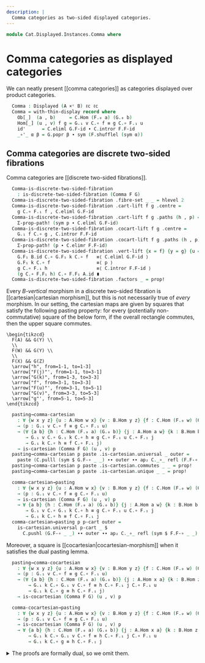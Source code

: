 ```yaml
---
description: |
  Comma categories as two-sided displayed categories.
---
```

<!--
```agda
open import Cat.Displayed.TwoSided.Discrete
open import Cat.Displayed.Cocartesian
open import Cat.Displayed.Cartesian
open import Cat.Instances.Product
open import Cat.Displayed.Base
open import Cat.Prelude

import Cat.Functor.Reasoning
import Cat.Reasoning
```
-->
```agda
module Cat.Displayed.Instances.Comma where
```

# Comma categories as displayed categories

We can neatly present [[comma categories]] as categories displayed over
product categories.

<!--
```agda
module _
  {oa ℓa ob ℓb oc ℓc}
  {A : Precategory oa ℓa}
  {B : Precategory ob ℓb}
  {C : Precategory oc ℓc}
  (F : Functor A C)
  (G : Functor B C)
  where
  private
    module A = Cat.Reasoning A
    module B = Cat.Reasoning B
    module C = Cat.Reasoning C
    module F = Cat.Functor.Reasoning F
    module G = Cat.Functor.Reasoning G

  open Displayed
```
-->

```agda
  Comma : Displayed (A ×ᶜ B) ℓc ℓc
  Comma = with-thin-display record where
    Ob[_]  (a , b)     = C.Hom (F.₀ a) (G.₀ b)
    Hom[_] (u , v) f g = G.₁ v C.∘ f ≡ g C.∘ F.₁ u
    id'      = C.eliml G.F-id ∙ C.intror F.F-id
    _∘'_ α β = G.popr β ∙ sym (F.shufflel (sym α))
```

## Comma categories are discrete two-sided fibrations

<!--
```agda
module _
  {oa ℓa ob ℓb oc ℓc}
  {A : Precategory oa ℓa}
  {B : Precategory ob ℓb}
  {C : Precategory oc ℓc}
  {F : Functor A C}
  {G : Functor B C}
  where
  private
    module A = Cat.Reasoning A
    module B = Cat.Reasoning B
    module C = Cat.Reasoning C
    module F = Cat.Functor.Reasoning F
    module G = Cat.Functor.Reasoning G

  open is-discrete-two-sided-fibration
  open Displayed
```
-->

Comma categories are [[discrete two-sided fibrations]].

```agda
  Comma-is-discrete-two-sided-fibration
    : is-discrete-two-sided-fibration (Comma F G)
  Comma-is-discrete-two-sided-fibration .fibre-set _ _ = hlevel 2
  Comma-is-discrete-two-sided-fibration .cart-lift f g .centre =
    g C.∘ F.₁ f , C.eliml G.F-id
  Comma-is-discrete-two-sided-fibration .cart-lift f g .paths (h , p) =
    Σ-prop-path! (sym p ∙ C.eliml G.F-id)
  Comma-is-discrete-two-sided-fibration .cocart-lift f g .centre =
    G.₁ f C.∘ g , C.intror F.F-id
  Comma-is-discrete-two-sided-fibration .cocart-lift f g .paths (h , p) =
    Σ-prop-path! (p ∙ C.elimr F.F-id)
  Comma-is-discrete-two-sided-fibration .vert-lift {x = f} {y = g} {u = h} {v = k} p =
    G.F₁ B.id C.∘ G.F₁ k C.∘ f   ≡⟨ C.eliml G.F-id ⟩
    G.F₁ k C.∘ f                 ≡⟨ p ⟩
    g C.∘ F.₁ h                  ≡⟨ C.intror F.F-id ⟩
    (g C.∘ F.F₁ h) C.∘ F.F₁ A.id ∎
  Comma-is-discrete-two-sided-fibration .factors _ = prop!
```

Every *$B$-vertical* morphism in a discrete two-sided fibration is
[[cartesian|cartesian morphism]], but this is not necessarily true of
*every* morphism. In our setting, the cartesian maps are given by
squares that satisfy the following pasting property: for every
(potentially non-commutative) square of the below form, if the overall
rectangle commutes, then the upper square commutes.

~~~{.quiver}
\begin{tikzcd}
  F(A) && G(Y) \\
  \\
  F(W) && G(Y) \\
  \\
  F(X) && G(Z)
  \arrow["h", from=1-1, to=1-3]
  \arrow["F(j)"', from=1-1, to=3-1]
  \arrow["G(k)", from=1-3, to=3-3]
  \arrow["f", from=3-1, to=3-3]
  \arrow["F(u)"', from=3-1, to=5-1]
  \arrow["G(v)", from=3-3, to=5-3]
  \arrow["g"', from=5-1, to=5-3]
\end{tikzcd}
~~~

```agda
  pasting→comma-cartesian
    : ∀ {w x y z} {u : A.Hom w x} {v : B.Hom y z} {f : C.Hom (F.₀ w) (G.₀ y)} {g : C.Hom (F.₀ x) (G.₀ z)}
    → (p : G.₁ v C.∘ f ≡ g C.∘ F.₁ u)
    → (∀ {a b} {h : C.Hom (F.₀ a) (G.₀ b)} {j : A.Hom a w} {k : B.Hom b y}
       → G.₁ v C.∘ G.₁ k C.∘ h ≡ g C.∘ F.₁ u C.∘ F.₁ j
       → G.₁ k C.∘ h ≡ f C.∘ F.₁ j)
    → is-cartesian (Comma F G) (u , v) p
  pasting→comma-cartesian p paste .is-cartesian.universal _ outer =
    paste (C.pulll (sym $ G.F-∘ _ _) ∙∙ outer ∙∙ ap₂ C._∘_ refl (F.F-∘ _ _))
  pasting→comma-cartesian p paste .is-cartesian.commutes _ _ = prop!
  pasting→comma-cartesian p paste .is-cartesian.unique _ _ = prop!

  comma-cartesian→pasting
    : ∀ {w x y z} {u : A.Hom w x} {v : B.Hom y z} {f : C.Hom (F.₀ w) (G.₀ y)} {g : C.Hom (F.₀ x) (G.₀ z)}
    → (p : G.₁ v C.∘ f ≡ g C.∘ F.₁ u)
    → is-cartesian (Comma F G) (u , v) p
    → ∀ {a b} {h : C.Hom (F.₀ a) (G.₀ b)} {j : A.Hom a w} {k : B.Hom b y}
       → G.₁ v C.∘ G.₁ k C.∘ h ≡ g C.∘ F.₁ u C.∘ F.₁ j
       → G.₁ k C.∘ h ≡ f C.∘ F.₁ j
  comma-cartesian→pasting p p-cart outer =
    is-cartesian.universal p-cart _ $
      C.pushl (G.F-∘ _ _) ∙∙ outer ∙∙ ap₂ C._∘_ refl (sym $ F.F-∘ _ _)
```

Moreover, a square is [[cocartesian|cocartesian-morphism]] when it satisfies
the dual pasting lemma.

```agda
  pasting→comma-cocartesian
    : ∀ {w x y z} {u : A.Hom w x} {v : B.Hom y z} {f : C.Hom (F.₀ w) (G.₀ y)} {g : C.Hom (F.₀ x) (G.₀ z)}
    → (p : G.₁ v C.∘ f ≡ g C.∘ F.₁ u)
    → (∀ {a b} {h : C.Hom (F.₀ a) (G.₀ b)} {j : A.Hom x a} {k : B.Hom z b}
        → G.₁ k C.∘ G.₁ v C.∘ f ≡ h C.∘ F.₁ j C.∘ F.₁ u
        → G.₁ k C.∘ g ≡ h C.∘ F.₁ j)
    → is-cocartesian (Comma F G) (u , v) p

  comma-cocartesian→pasting
    : ∀ {w x y z} {u : A.Hom w x} {v : B.Hom y z} {f : C.Hom (F.₀ w) (G.₀ y)} {g : C.Hom (F.₀ x) (G.₀ z)}
    → (p : G.₁ v C.∘ f ≡ g C.∘ F.₁ u)
    → is-cocartesian (Comma F G) (u , v) p
    → ∀ {a b} {h : C.Hom (F.₀ a) (G.₀ b)} {j : A.Hom x a} {k : B.Hom z b}
        → G.₁ k C.∘ G.₁ v C.∘ f ≡ h C.∘ F.₁ j C.∘ F.₁ u
        → G.₁ k C.∘ g ≡ h C.∘ F.₁ j

```

<details>
<summary>The proofs are formally dual, so we omit them.
</summary>

```agda
  pasting→comma-cocartesian p paste .is-cocartesian.universal _ outer =
    paste (C.pulll (sym $ G.F-∘ _ _) ∙∙ outer ∙∙ ap₂ C._∘_ refl (F.F-∘ _ _))
  pasting→comma-cocartesian p paste .is-cocartesian.commutes _ _ = prop!
  pasting→comma-cocartesian p paste .is-cocartesian.unique _ _ = prop!

  comma-cocartesian→pasting p p-cocart outer =
    is-cocartesian.universal p-cocart _ $
      C.pushl (G.F-∘ _ _) ∙∙ outer ∙∙ ap₂ C._∘_ refl (sym $ F.F-∘ _ _)
```
</details>
